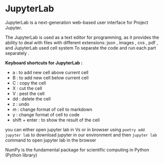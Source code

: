# JupyterLab

JupyterLab is a next-generation web-based user interface for Project Jupyter.

The JupyterLab is used as a text editor for programming, as it provides the ability to deal with files with different extensions: json , images , cvs , pdf , and JupyterLab used cell system To separate the code and run each part separately .


**Keyboard shortcuts for JupyterLab :**
- a : to add new cell above current cell
- B : to add new cell below current cell
- C : copy the cell
- X : cut the cell
- V : pest the cell 
- dd : delete the cell
- z : undo
- m : change format of cell to markdown 
- y : change format of cell to code 
- shift + enter : to show the result of the cell

you can either open jupyter lab in Vs or in browser using
`poetry add jupyter lab` to download jupyter in our environment
 and then `jupyter lab` command to open jupyter lab in the browser 


NumPy is the fundamental package for scientific computing in Python (Python library)
